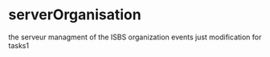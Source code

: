 # serverOrganisation
the serveur managment of the ISBS organization events
just modification for tasks1 
